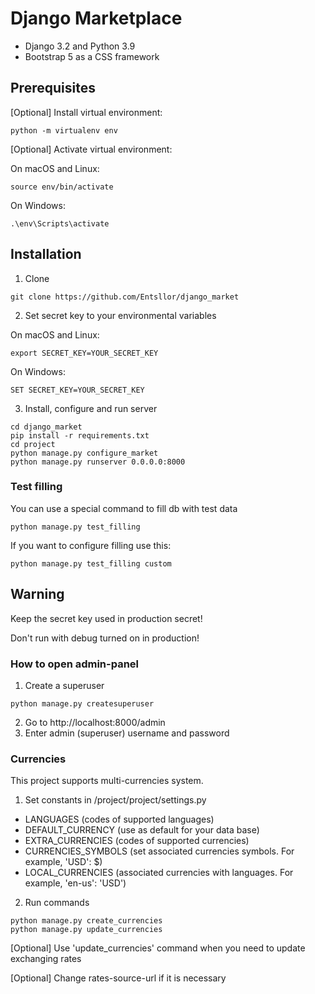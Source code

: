 # Django Marketplace

* Django 3.2 and Python 3.9
* Bootstrap 5 as a CSS framework

## Prerequisites

[Optional] Install virtual environment:

```
python -m virtualenv env
```

[Optional] Activate virtual environment:

On macOS and Linux:

```
source env/bin/activate
```

On Windows:

```
.\env\Scripts\activate
```

## Installation

1. Clone

```
git clone https://github.com/Entsllor/django_market
```

2. Set secret key to your environmental variables

On macOS and Linux:

```
export SECRET_KEY=YOUR_SECRET_KEY
```

On Windows:

```
SET SECRET_KEY=YOUR_SECRET_KEY
```

3. Install, configure and run server

```
cd django_market
pip install -r requirements.txt
cd project
python manage.py configure_market
python manage.py runserver 0.0.0.0:8000
```

### Test filling

You can use a special command to fill db with test data 
```
python manage.py test_filling
```

If you want to configure filling use this: 

```
python manage.py test_filling custom
```


## Warning

Keep the secret key used in production secret!

Don't run with debug turned on in production!

### How to open admin-panel

1. Create a superuser

```
python manage.py createsuperuser
```

2. Go to http://localhost:8000/admin
3. Enter admin (superuser) username and password

### Currencies
This project supports multi-currencies system.

1. Set constants in /project/project/settings.py
- LANGUAGES (codes of supported languages)
- DEFAULT_CURRENCY (use as default for your data base)
- EXTRA_CURRENCIES (codes of supported currencies)
- CURRENCIES_SYMBOLS (set associated currencies symbols. For example, 'USD': $)
- LOCAL_CURRENCIES (associated currencies with languages. For example, 'en-us': 'USD')

2. Run commands

```
python manage.py create_currencies
python manage.py update_currencies
```

[Optional] Use 'update_currencies' command when you need to update exchanging rates

[Optional] Change rates-source-url if it is necessary
